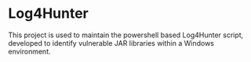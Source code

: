 # Log4Hunter
This project is used to maintain the powershell based Log4Hunter script, developed to identify vulnerable JAR libraries within a Windows environment.
